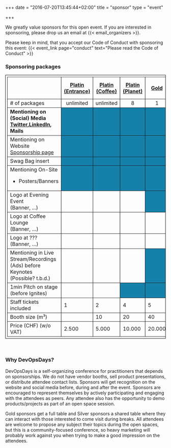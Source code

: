 +++
date = "2016-07-20T13:45:44+02:00"
title = "sponsor"
type = "event"

+++

We greatly value sponsors for this open event.  If you are interested in sponsoring, please drop us an email at {{< email_organizers >}}.

Please keep in mind, that you accept our Code of Conduct with sponsoring this event: {{< event_link page="conduct" text="Please read the Code of Conduct" >}}

### Sponsoring packages
<table border="1" width="100%" style="padding: 5px; border-collapse: collapse; border: 1px solid black;">
  <tr>
    <th></th>
    <th><center><b><u>Platin (Entrance)<br /></center></b></th>
    <th><center><b><u>Platin (Coffee)<br /></center></b></th>
    <th><center><b><u>Platin (Planet)<br /></center></b></th>
    <th><center><b><u>Gold<br/></u></center></b></th>
    <th><center><b><u>Silver<br/></u></center></b></th>
    <th><center><b><u>Bronze<br/>1'500.- CHF</u></center></b></th>
  </tr>

  <tr>
    <td># of packages</td>
    <td><center>unlimited</center></td>
   <td><center>unlimited</center></td>
    <td><center>8</center></td>
    <td><center>1</center></td>

<td><center>1</center></td>

<td><center>1</center></td>

</tr>

  <tr>
    <td><b>Mentioning on (Social) Media <a href="https://twitter.com/DevOpsZH">Twitter</a>,<a href="https://www.linkedin.com/company/devopsdays-zurich">LinkedIn</a>, Mails</b></td>
    <td bgcolor="#1581AB">&nbsp;</td>
    <td bgcolor="#1581AB">&nbsp;</td>
    <td bgcolor="#1581AB">&nbsp;</td>
    <td bgcolor="#1581AB">&nbsp;</td>
    <td bgcolor="#1581AB">&nbsp;</td>
    <td bgcolor="#1581AB">&nbsp;</td>
  </tr>

  <tr>
    <td>Mentioning on Website <a href="https://www.devopsdays.org/events/2019-zurich/welcome/">Sponsorship page</a></td>
    <td bgcolor="#1581AB">&nbsp;</td>
    <td bgcolor="#1581AB">&nbsp;</td>
    <td bgcolor="#1581AB">&nbsp;</td>
    <td bgcolor="#1581AB">&nbsp;</td>
    <td bgcolor="#1581AB">&nbsp;</td>
    <td bgcolor="#1581AB">&nbsp;</td>
  </tr>

  <tr>
    <td>Swag Bag insert</td>
    <td bgcolor="#1581AB">&nbsp;</td>
    <td bgcolor="#1581AB">&nbsp;</td>
    <td bgcolor="#1581AB">&nbsp;</td>
    <td bgcolor="#1581AB">&nbsp;</td>
    <td bgcolor="#1581AB">&nbsp;</td>
    <td bgcolor="#1581AB">&nbsp;</td>
  </tr>

  <tr>
    <td>Mentioning On-Site<br>
        <ol>
            <li type="square">
                Posters/Banners
            </li>
        </ol>
    </td>
    <td bgcolor="#1581AB">&nbsp;</td>
    <td bgcolor="#1581AB">&nbsp;</td>
    <td bgcolor="#1581AB">&nbsp;</td>
    <td bgcolor="#1581AB">&nbsp;</td>
    <td bgcolor="#1581AB">&nbsp;</td>
    <td bgcolor="#1581AB">&nbsp;</td>
  </tr>

  <tr>
    <td>Logo at Evening Event<br>(Banner, ...)</td>
    <td>&nbsp;</td>
    <td>&nbsp;</td>
    <td>&nbsp;</td>
    <td bgcolor="#1581AB">&nbsp;</td>
    <td>&nbsp;</td>
    <td>&nbsp;</td>
  </tr>

  <tr>
    <td>Logo at Coffee Lounge<br>(Banner, …)</td>
    <td>&nbsp;</td>
    <td>&nbsp;</td>
    <td>&nbsp;</td>
    <td>&nbsp;</td>
    <td bgcolor="#1581AB">&nbsp;</td>
    <td>&nbsp;</td>
  </tr>

  <tr>
    <td>Logo at ???<br>(Banner, …)</td>
    <td>&nbsp;</td>
    <td>&nbsp;</td>
    <td>&nbsp;</td>
    <td>&nbsp;</td>
    <td>&nbsp;</td>
    <td bgcolor="#1581AB">&nbsp;</td>
  </tr>

  <tr>
    <td>Mentioning in Live Stream/Recordings (Ads) before Keynotes (Possible? t.b.d.)</td>
    <td>&nbsp;</td>
    <td>&nbsp;</td>
    <td>&nbsp;</td>
    <td bgcolor="#1581AB">&nbsp;</td>
    <td bgcolor="#1581AB">&nbsp;</td>
    <td bgcolor="#1581AB">&nbsp;</td>
  </tr>

  <tr>
    <td>1min Pitch on stage<br>(before Ignites)</td>
    <td>&nbsp;</td>
    <td>&nbsp;</td>
    <td bgcolor="#1581AB">&nbsp;</td>
    <td bgcolor="#1581AB">&nbsp;</td>
    <td bgcolor="#1581AB">&nbsp;</td>
    <td bgcolor="#1581AB">&nbsp;</td>
  </tr>

  <tr>
    <td>Staff tickets included</td>
    <td>1</td>
    <td>2</td>
    <td>4</td>
    <td>5</td>
    <td>5</td>
    <td>5</td>
  </tr>

  <tr>
   <td>Booth size (m³)</td>
    <td>&nbsp;</td>
    <td>10</td>
    <td>20</td>
    <td>40</td>
    <td>40</td>
    <td>40</td>
  </tr>

  <tr>
    <td>Price (CHF) (w/o VAT)</td>
    <td>2.500</td>
    <td>5.000</td>
    <td>10.000</td>
    <td>20.000</td>
    <td>20.000</td>
    <td>20.000</td>
 </tr>
</table>

<br/>

### Why DevOpsDays?

DevOpsDays is a self-organizing conference for practitioners that depends on sponsorships. We do not have vendor booths, sell product presentations, or distribute attendee contact lists. Sponsors will get recognition on the website and social media before, during and after the event. Sponsors are encouraged to represent themselves by actively participating and engaging with the attendees as peers. Any attendee also has the opportunity to demo products/projects as part of an open space session.


Gold sponsors get a full table and Silver sponsors a shared table where they can interact with those interested to come visit during breaks. All attendees are welcome to propose any subject their topics during the open spaces, but this is a community-focused conference, so heavy marketing will probably work against you when trying to make a good impression on the attendees.
